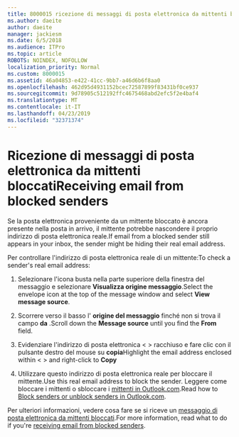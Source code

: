 ```yaml
---
title: 8000015 ricezione di messaggi di posta elettronica da mittenti bloccati in Outlook.com
ms.author: daeite
author: daeite
manager: jackiesm
ms.date: 6/5/2018
ms.audience: ITPro
ms.topic: article
ROBOTS: NOINDEX, NOFOLLOW
localization_priority: Normal
ms.custom: 8000015
ms.assetid: 46a04853-e422-41cc-9bb7-a46d6b6f8aa0
ms.openlocfilehash: 462d95d4931152bcec72587899f83431bf0ce937
ms.sourcegitcommit: 9d78905c512192ffc4675468abd2efc5f2e4baf4
ms.translationtype: MT
ms.contentlocale: it-IT
ms.lasthandoff: 04/23/2019
ms.locfileid: "32371374"
---
```

# <a name="receiving-email-from-blocked-senders"></a><span data-ttu-id="4d5bd-102">Ricezione di messaggi di posta elettronica da mittenti bloccati</span><span class="sxs-lookup"><span data-stu-id="4d5bd-102">Receiving email from blocked senders</span></span>

<span data-ttu-id="4d5bd-103">Se la posta elettronica proveniente da un mittente bloccato è ancora presente nella posta in arrivo, il mittente potrebbe nascondere il proprio indirizzo di posta elettronica reale.</span><span class="sxs-lookup"><span data-stu-id="4d5bd-103">If email from a blocked sender still appears in your inbox, the sender might be hiding their real email address.</span></span>
  
<span data-ttu-id="4d5bd-104">Per controllare l'indirizzo di posta elettronica reale di un mittente:</span><span class="sxs-lookup"><span data-stu-id="4d5bd-104">To check a sender's real email address:</span></span>
  
1. <span data-ttu-id="4d5bd-105">Selezionare l'icona busta nella parte superiore della finestra del messaggio e selezionare **Visualizza origine messaggio**.</span><span class="sxs-lookup"><span data-stu-id="4d5bd-105">Select the envelope icon at the top of the message window and select **View message source**.</span></span>
    
2. <span data-ttu-id="4d5bd-106">Scorrere verso il basso l' **origine del messaggio** finché non si trova il campo **da** .</span><span class="sxs-lookup"><span data-stu-id="4d5bd-106">Scroll down the **Message source** until you find the **From** field.</span></span> 
    
3. <span data-ttu-id="4d5bd-107">Evidenziare l'indirizzo di posta elettronica \< \> racchiuso e fare clic con il pulsante destro del mouse su **copia**</span><span class="sxs-lookup"><span data-stu-id="4d5bd-107">Highlight the email address enclosed within \< \> and right-click to **Copy**</span></span>
    
4. <span data-ttu-id="4d5bd-108">Utilizzare questo indirizzo di posta elettronica reale per bloccare il mittente.</span><span class="sxs-lookup"><span data-stu-id="4d5bd-108">Use this real email address to block the sender.</span></span> <span data-ttu-id="4d5bd-109">Leggere come bloccare i mittenti o sbloccare i [mittenti in Outlook.com](https://support.office.com/article/afba1c94-77bb-4f50-8b85-057cf52f4d5e.aspx).</span><span class="sxs-lookup"><span data-stu-id="4d5bd-109">Read how to [Block senders or unblock senders in Outlook.com](https://support.office.com/article/afba1c94-77bb-4f50-8b85-057cf52f4d5e.aspx).</span></span>
    
<span data-ttu-id="4d5bd-110">Per ulteriori informazioni, vedere cosa fare se si riceve un [messaggio di posta elettronica da mittenti bloccati](https://go.microsoft.com/fwlink/p/?linkid=2002011&amp;clcid=0x409).</span><span class="sxs-lookup"><span data-stu-id="4d5bd-110">For more information, read what to do if you're [receiving email from blocked senders](https://go.microsoft.com/fwlink/p/?linkid=2002011&amp;clcid=0x409).</span></span>
  

